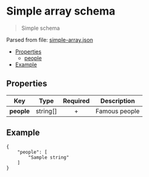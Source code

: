 # __Simple array schema__
> Simple schema

Parsed from file: [simple-array.json](https://github.com/McCastles/JMC/blob/master/examples/simple/simple-array.json)
* [Properties](#properties)
	* [people](#properties)
* [Example](#example)
## __Properties__

|Key|Type|Required|Description|
|-|:-:|:-:|-|
|__people__|string[]|+|Famous people|
## __Example__
```
{
    "people": [
        "Sample string"
    ]
}
```